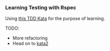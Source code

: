 ### Learning Testing with Rspec

Using [this TDD Kata](http://osherove.com/tdd-kata-1) for the purpose of learning.

TODO:
* More refactoring
* Head on to [kata2](http://osherove.com/tdd-kata-2/)
